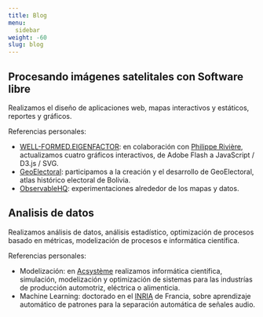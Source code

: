 ```yaml
---
title: Blog
menu:
  sidebar
weight: -60
slug: blog
---
```



## Procesando imágenes satelitales con Software libre

Realizamos el diseño de aplicaciones web, mapas interactivos y estáticos, reportes y gráficos.

Referencias personales:

- [WELL-FORMED.EIGENFACTOR](http://well-formed.eigenfactor.org/): en colaboración con [Philippe Rivière](https://illisible.net/philippe-riviere?lang=en), actualizamos cuatro gráficos interactivos, de Adobe Flash a JavaScript / D3.js / SVG.
- [GeoElectoral](http://geoelectoral.gob.bo): participamos a la creación y el desarrollo de GeoElectoral, atlas histórico electoral de Bolivia.
- [ObservableHQ](https://beta.observablehq.com/@severo): experimentaciones alrededor de los mapas y datos.

## Analisis de datos

Realizamos análisis de datos, análisis estadístico, optimización de procesos basado en métricas, modelización de procesos e informática científica.

Referencias personales:

- Modelización: en [Acsystème](http://www.acsysteme.com/en/) realizamos informática científica, simulación, modelización y optimización de sistemas para las industrías de producción automotriz, eléctrica o alimenticia.
- Machine Learning: doctorado en el [INRIA](https://inria.fr) de Francia, sobre aprendizaje automático de patrones para la separación automática de señales audio.